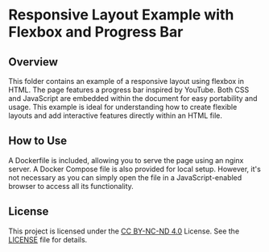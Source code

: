 # Responsive Layout Example with Flexbox and Progress Bar

## Overview
This folder contains an example of a responsive layout using flexbox in HTML. The page features a progress bar inspired by YouTube. Both CSS and JavaScript are embedded within the document for easy portability and usage. This example is ideal for understanding how to create flexible layouts and add interactive features directly within an HTML file.

## How to Use
A Dockerfile is included, allowing you to serve the page using an nginx server. A Docker Compose file is also provided for local setup. However, it's not necessary as you can simply open the file in a JavaScript-enabled browser to access all its functionality.

## License
This project is licensed under the [CC BY-NC-ND 4.0](https://creativecommons.org/licenses/by-nc-nd/4.0/) License. See the [LICENSE](LICENSE.md) file for details.
